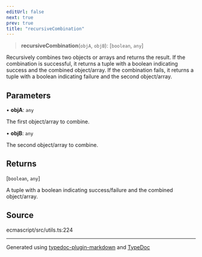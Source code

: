 ```yaml
---
editUrl: false
next: true
prev: true
title: "recursiveCombination"
---
```


> **recursiveCombination**(`objA`, `objB`): [`boolean`, `any`]

Recursively combines two objects or arrays and returns the result.
If the combination is successful, it returns a tuple with a boolean indicating success and the combined object/array.
If the combination fails, it returns a tuple with a boolean indicating failure and the second object/array.

## Parameters

• **objA**: `any`

The first object/array to combine.

• **objB**: `any`

The second object/array to combine.

## Returns

[`boolean`, `any`]

A tuple with a boolean indicating success/failure and the combined object/array.

## Source

ecmascript/src/utils.ts:224

***

Generated using [typedoc-plugin-markdown](https://www.npmjs.com/package/typedoc-plugin-markdown) and [TypeDoc](https://typedoc.org/)
